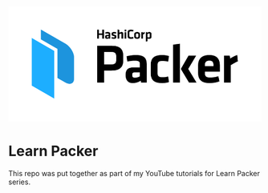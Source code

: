 ![Packer](./assets/Packer.png)
# Learn Packer
This repo was put together as part of my YouTube tutorials for Learn Packer series.
